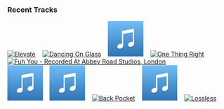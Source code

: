 ### Recent Tracks
[<img src='https://lastfm.freetls.fastly.net/i/u/300x300/5201b6e3b3ad4ba8ab18c77d22800fab.png' width='16%' height='16%' alt='Elevate'>](https://www.last.fm/music/st.%2blucia/_/elevate)&nbsp;&nbsp;&nbsp;&nbsp;[<img src='https://lastfm.freetls.fastly.net/i/u/300x300/db98b69b13208c9d48f1e76219b7ad61.png' width='16%' height='16%' alt='Dancing On Glass'>](https://www.last.fm/music/st.%2blucia/_/dancing%2bon%2bglass)&nbsp;&nbsp;&nbsp;&nbsp;[<img src='https://github.com/atfinke/atfinke/blob/master/placeholder.jpeg?raw=true' width='16%' height='16%' alt='Kisser'>](https://www.last.fm/music/step%2brockets/_/kisser)&nbsp;&nbsp;&nbsp;&nbsp;[<img src='https://lastfm.freetls.fastly.net/i/u/300x300/c59afa3b9bf8a92e48e7331e66ffd5c2.png' width='16%' height='16%' alt='One Thing Right'>](https://www.last.fm/music/marshmello/_/one%2bthing%2bright)&nbsp;&nbsp;&nbsp;&nbsp;[<img src='https://lastfm.freetls.fastly.net/i/u/300x300/fb35a457ff46c59b5cae732aad2c6fbe.png' width='16%' height='16%' alt='Fuh You - Recorded At Abbey Road Studios, London'>](https://www.last.fm/music/paul%2bmccartney/_/fuh%2byou%2b-%2brecorded%2bat%2babbey%2broad%2bstudios%252c%2blondon)&nbsp;&nbsp;&nbsp;&nbsp;<br>[<img src='https://github.com/atfinke/atfinke/blob/master/placeholder.jpeg?raw=true' width='16%' height='16%' alt='Trampoline (with ZAYN)'>](https://www.last.fm/music/shaed/_/trampoline%2b%2528with%2bzayn%2529)&nbsp;&nbsp;&nbsp;&nbsp;[<img src='https://github.com/atfinke/atfinke/blob/master/placeholder.jpeg?raw=true' width='16%' height='16%' alt='Tuesday'>](https://www.last.fm/music/neil%2bfrances/_/tuesday)&nbsp;&nbsp;&nbsp;&nbsp;[<img src='https://lastfm.freetls.fastly.net/i/u/300x300/69ca11c7f9235cb2e31a030cf5efca98.png' width='16%' height='16%' alt='Back Pocket'>](https://www.last.fm/music/vulfpeck/_/back%2bpocket)&nbsp;&nbsp;&nbsp;&nbsp;[<img src='https://github.com/atfinke/atfinke/blob/master/placeholder.jpeg?raw=true' width='16%' height='16%' alt='Cant Stop Cryin'>](https://www.last.fm/music/austin%2bmanuel/_/can%2527t%2bstop%2bcryin%2527)&nbsp;&nbsp;&nbsp;&nbsp;[<img src='https://lastfm.freetls.fastly.net/i/u/300x300/a39ec6f7d1f9e84bc06894eb062189ee.png' width='16%' height='16%' alt='Lossless'>](https://www.last.fm/music/tabrill/_/lossless)&nbsp;&nbsp;&nbsp;&nbsp;<br>